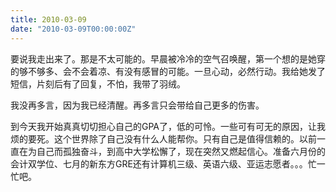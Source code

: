 ```yaml
---
title: 2010-03-09
date: "2010-03-09T00:00:00Z"
---
```


要说我走出来了。那是不太可能的。早晨被冷冷的空气召唤醒，第一个想的是她穿的够不够多、会不会着凉、有没有感冒的可能。一旦心动，必然行动。我给她发了短信，片刻后有了回复，不怕，我带了羽绒。

我没再多言，因为我已经清醒。再多言只会带给自己更多的伤害。

到今天我开始真真切切担心自己的GPA了，低的可怜。一些可有可无的原因，让我烦的要死。这个世界除了自己没有什么人能帮你。只有自己是值得信赖的。以前一直在为自己而孤独奋斗，到高中大学松懈了，现在突然又燃起信心。准备六月份的会计双学位、七月的新东方GRE还有计算机三级、英语六级、亚运志愿者。。。忙一忙吧。